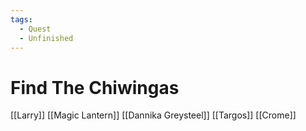 ```yaml
---
tags:
  - Quest
  - Unfinished
---
```

# Find The Chiwingas 

[[Larry]]
[[Magic Lantern]]
[[Dannika Greysteel]]
[[Targos]]
[[Crome]]